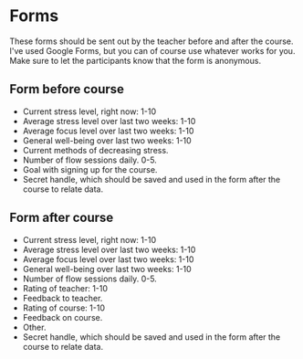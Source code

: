 # Forms

These forms should be sent out by the teacher before and after the course.
I've used Google Forms, but you can of course use whatever works for you.
Make sure to let the participants know that the form is anonymous.

## Form before course
- Current stress level, right now: 1-10
- Average stress level over last two weeks: 1-10
- Average focus level over last two weeks: 1-10
- General well-being over last two weeks: 1-10
- Current methods of decreasing stress.
- Number of flow sessions daily. 0-5.
- Goal with signing up for the course.
- Secret handle, which should be saved and used in the form after the course to relate data.

## Form after course
- Current stress level, right now: 1-10
- Average stress level over last two weeks: 1-10
- Average focus level over last two weeks: 1-10
- General well-being over last two weeks: 1-10
- Number of flow sessions daily. 0-5.
- Rating of teacher: 1-10
- Feedback to teacher.
- Rating of course: 1-10
- Feedback on course.
- Other.
- Secret handle, which should be saved and used in the form after the course to relate data.
